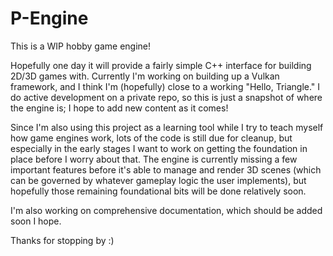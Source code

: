 # P-Engine
This is a WIP hobby game engine!

Hopefully one day it will provide a fairly simple C++ interface for building 2D/3D games with. Currently I'm working on building up a Vulkan framework, and I think I'm (hopefully) close to a working "Hello, Triangle." I do active development on a private repo, so this is just a snapshot of where the engine is; I hope to add new content as it comes!

Since I'm also using this project as a learning tool while I try to teach myself how game engines work, lots of the code is still due for cleanup, but especially in the early stages I want to work on getting the foundation in place before I worry about that. The engine is currently missing a few important features before it's able to manage and render 3D scenes (which can be governed by whatever gameplay logic the user implements), but hopefully those remaining foundational bits will be done relatively soon.

I'm also working on comprehensive documentation, which should be added soon I hope.

Thanks for stopping by :)
